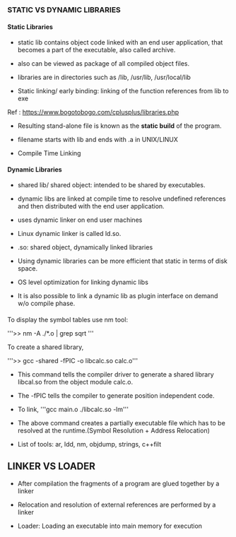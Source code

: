 
### STATIC VS DYNAMIC LIBRARIES


#### Static Libraries

* static lib contains object code linked with an end user application, that becomes a part of the executable, also called archive. 

* also can be viewed as package of all compiled object files.

* libraries are in directories such as /lib, /usr/lib, /usr/local/lib

* Static linking/ early binding: linking of the function references from lib to exe 

Ref : https://www.bogotobogo.com/cplusplus/libraries.php

* Resulting stand-alone file is known as the **static build** of the program.

* filename starts with lib and ends with .a in UNIX/LINUX

* Compile Time Linking 

#### Dynamic Libraries

* shared lib/ shared object: intended to be shared by executables.

* dynamic libs are linked at compile time to resolve undefined references and then distributed with the end user application.

* uses dynamic linker on end user machines

* Linux dynamic linker is called ld.so.

* .so: shared object, dynamically linked libraries 

* Using dynamic libraries can be more efficient that static in terms of disk space.

* OS level optimization for linking dynamic libs 

* It is also possible to link a dynamic lib as plugin interface on demand w/o compile phase. 
  
#### 

To display the symbol tables use nm tool:

'''>> nm -A ./*.o | grep sqrt '''

To create a shared library, 

'''>> gcc -shared -fPIC -o libcalc.so calc.o''' 

* This command tells the compiler driver to generate a shared library libcal.so from the object module calc.o. 

* The -fPIC tells the compiler to generate position independent code.

* To link, '''gcc main.o ./libcalc.so -lm'''

* The above command creates a partially executable file which has to be resolved at the runtime.(Symbol Resolution + Address Relocation)

* List of tools: ar, ldd, nm, objdump, strings, c++filt 


## LINKER VS LOADER 

* After compilation the fragments of a program are glued together by a linker 

* Relocation and resolution of external references are performed by a linker 

* Loader: Loading an executable into main memory for execution

 





